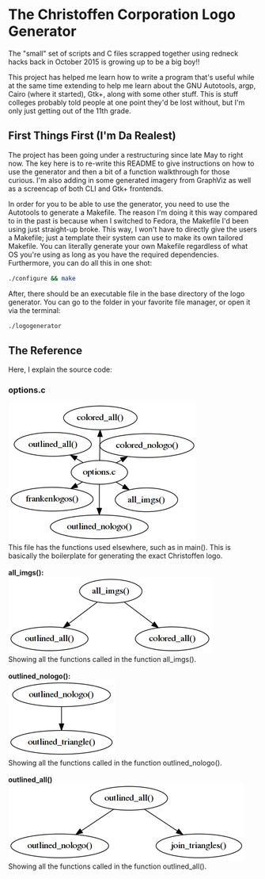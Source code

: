 # The Christoffen Corporation Logo Generator
The "small" set of scripts and C files scrapped together using redneck hacks back in October 2015 is growing up to be a big boy!!

This project has helped me learn how to write a program that's useful while at the same time extending to help me learn about the GNU Autotools, argp, Cairo (where it started), Gtk+, along with some other stuff. This is stuff colleges probably told people at one point they'd be lost without, but I'm only just getting out of the 11th grade.

## First Things First (I'm Da Realest)
The project has been going under a restructuring since late May to right now. The key here is to re-write this README to give instructions on how to use the generator and then a bit of a function walkthrough for those curious. I'm also adding in some generated imagery from GraphViz as well as a screencap of both CLI and Gtk+ frontends.

In order for you to be able to use the generator, you need to use the Autotools to generate a Makefile. The reason I'm doing it this way compared to in the past is because when I switched to Fedora, the Makefile I'd been using just straight-up broke. This way, I won't have to directly give the users a Makefile; just a template their system can use to make its own tailored Makefile. You can literally generate your own Makefile regardless of what OS you're using as long as you have the required dependencies. Furthermore, you can do all this in one shot:

```sh
./configure && make
```

After, there should be an executable file in the base directory of the logo generator. You can go to the folder in your favorite file manager, or open it via the terminal:

```sh
./logogenerator
```

## The Reference
Here, I explain the source code:

### options.c
![](/docs/images/options.png)
<br>
This file has the functions used elsewhere, such as in main(). This is basically the boilerplate for generating the exact Christoffen logo.
<br><br>
**all_imgs():**
<br>
![](/docs/images/options-all_imgs.png)
<br>
Showing all the functions called in the function all_imgs().
<br><br>
**outlined_nologo():**
<br>
![](/docs/images/options-outlined_nologo.png)
<br>
Showing all the functions called in the function outlined_nologo().
<br><br>
**outlined_all()**
<br>
![](/docs/images/options-outlined_all.png)
<br>
Showing all the functions called in the function outlined_all().
<br><br>




















